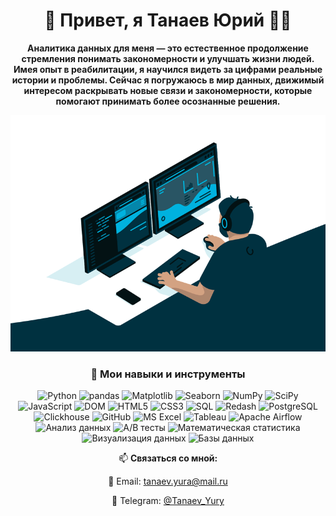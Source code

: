 <div align="center">


# 👋 Привет, я Танаев Юрий 🧑‍💼

<p><strong>Аналитика данных для меня — это естественное продолжение стремления понимать закономерности и улучшать жизни людей. Имея опыт в реабилитации, я научился видеть за цифрами реальные истории и проблемы. Сейчас я погружаюсь в мир данных, движимый интересом раскрывать новые связи и закономерности, которые помогают принимать более осознанные решения.</strong></p>

![](./gif.gif)

### 🚀 Мои навыки и инструменты

![Python](https://img.shields.io/badge/Python-3776AB?logo=python&logoColor=white)
![pandas](https://img.shields.io/badge/pandas-150458?logo=pandas&logoColor=white)
![Matplotlib](https://img.shields.io/badge/Matplotlib-11557C?logo=matplotlib&logoColor=white)
![Seaborn](https://img.shields.io/badge/Seaborn-3776AB?logo=python&logoColor=white)
![NumPy](https://img.shields.io/badge/NumPy-013243?logo=numpy&logoColor=white)
![SciPy](https://img.shields.io/badge/SciPy-8CAAE6?logo=scipy&logoColor=white)
![JavaScript](https://img.shields.io/badge/JavaScript-F7DF1E?logo=javascript&logoColor=black)
![DOM](https://img.shields.io/badge/DOM-FF7F50?logo=html5&logoColor=white)
![HTML5](https://img.shields.io/badge/HTML5-E34F26?logo=html5&logoColor=white)
![CSS3](https://img.shields.io/badge/CSS3-1572B6?logo=css3&logoColor=white)
![SQL](https://img.shields.io/badge/SQL-4479A1?logo=mysql&logoColor=white)
![Redash](https://img.shields.io/badge/Redash-F85C5C?logoColor=white)
![PostgreSQL](https://img.shields.io/badge/PostgreSQL-336791?logo=postgresql&logoColor=white)
![Clickhouse](https://img.shields.io/badge/Clickhouse-FFCC01?logo=clickhouse&logoColor=black)
![GitHub](https://img.shields.io/badge/GitHub-181717?logo=github&logoColor=white)
![MS Excel](https://img.shields.io/badge/MS_Excel-217346?logo=microsoft-excel&logoColor=white)
![Tableau](https://img.shields.io/badge/Tableau-E97627?logo=tableau&logoColor=white)
![Apache Airflow](https://img.shields.io/badge/Airflow-017CEE?logo=apache-airflow&logoColor=white)
![Анализ данных](https://img.shields.io/badge/Анализ_данных-8A2BE2?logoColor=white)
![A/B тесты](https://img.shields.io/badge/A_B_тесты-FF4500?logoColor=white)
![Математическая статистика](https://img.shields.io/badge/Математическая_статистика-4682B4?logoColor=white)
![Визуализация данных](https://img.shields.io/badge/Визуализация_данных-FF6384?logoColor=white)
![Базы данных](https://img.shields.io/badge/Базы_данных-003B57?logoColor=white)



 📫 **Связаться со мной:**
<p>

📧 Email: [tanaev.yura@mail.ru](mailto:tanaev.yura@mail.ru)

💬 Telegram: [@Tanaev_Yury](https://t.me/@Tanaev_Yury)

</p>

</div>

